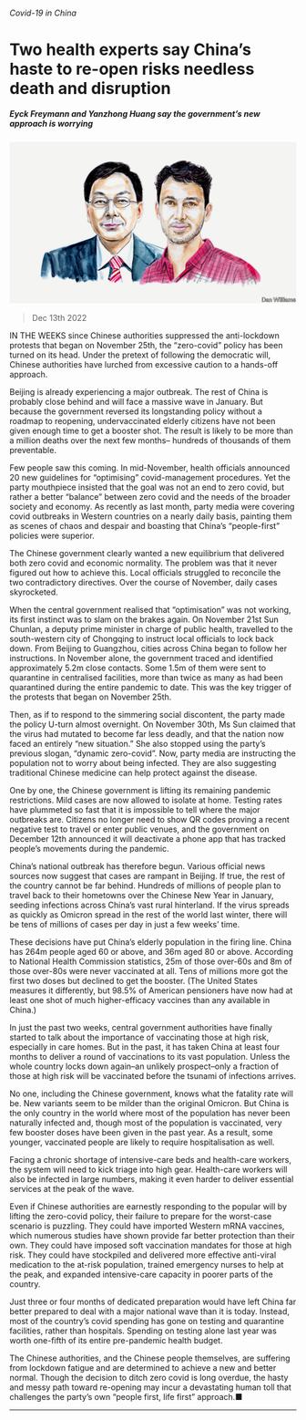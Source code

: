 ###### Covid-19 in China

# Two health experts say China’s haste to re-open risks needless death and disruption 

##### Eyck Freymann and Yanzhong Huang say the government’s new approach is worrying 

![image](images/20221217_BID002.jpg) 

> Dec 13th 2022 

IN THE WEEKS since Chinese authorities suppressed the anti-lockdown protests that began on November 25th, the “zero-covid” policy has been turned on its head. Under the pretext of following the democratic will, Chinese authorities have lurched from excessive caution to a hands-off approach. 

Beijing is already experiencing a major outbreak. The rest of China is probably close behind and will face a massive wave in January. But because the government reversed its longstanding policy without a roadmap to reopening, undervaccinated elderly citizens have not been given enough time to get a booster shot. The result is likely to be more than a million deaths over the next few months– hundreds of thousands of them preventable. 

Few people saw this coming. In mid-November, health officials announced 20 new guidelines for “optimising” covid-management procedures. Yet the party mouthpiece insisted that the goal was not an end to zero covid, but rather a better “balance” between zero covid and the needs of the broader society and economy. As recently as last month, party media were covering covid outbreaks in Western countries on a nearly daily basis, painting them as scenes of chaos and despair and boasting that China’s “people-first” policies were superior. 

The Chinese government clearly wanted a new equilibrium that delivered both zero covid and economic normality. The problem was that it never figured out how to achieve this. Local officials struggled to reconcile the two contradictory directives. Over the course of November, daily cases skyrocketed. 

When the central government realised that “optimisation” was not working, its first instinct was to slam on the brakes again. On November 21st Sun Chunlan, a deputy prime minister in charge of public health, travelled to the south-western city of Chongqing to instruct local officials to lock back down. From Beijing to Guangzhou, cities across China began to follow her instructions. In November alone, the government traced and identified approximately 5.2m close contacts. Some 1.5m of them were sent to quarantine in centralised facilities, more than twice as many as had been quarantined during the entire pandemic to date. This was the key trigger of the protests that began on November 25th. 

Then, as if to respond to the simmering social discontent, the party made the policy U-turn almost overnight. On November 30th, Ms Sun claimed that the virus had mutated to become far less deadly, and that the nation now faced an entirely “new situation.” She also stopped using the party’s previous slogan, “dynamic zero-covid”. Now, party media are instructing the population not to worry about being infected. They are also suggesting traditional Chinese medicine can help protect against the disease. 

One by one, the Chinese government is lifting its remaining pandemic restrictions. Mild cases are now allowed to isolate at home. Testing rates have plummeted so fast that it is impossible to tell where the major outbreaks are. Citizens no longer need to show QR codes proving a recent negative test to travel or enter public venues, and the government on December 12th announced it will deactivate a phone app that has tracked people’s movements during the pandemic. 

China’s national outbreak has therefore begun. Various official news sources now suggest that cases are rampant in Beijing. If true, the rest of the country cannot be far behind. Hundreds of millions of people plan to travel back to their hometowns over the Chinese New Year in January, seeding infections across China’s vast rural hinterland. If the virus spreads as quickly as Omicron spread in the rest of the world last winter, there will be tens of millions of cases per day in just a few weeks’ time. 

These decisions have put China’s elderly population in the firing line. China has 264m people aged 60 or above, and 36m aged 80 or above. According to National Health Commission statistics, 25m of those over-60s and 8m of those over-80s were never vaccinated at all. Tens of millions more got the first two doses but declined to get the booster. (The United States measures it differently, but 98.5% of American pensioners have now had at least one shot of much higher-efficacy vaccines than any available in China.) 

In just the past two weeks, central government authorities have finally started to talk about the importance of vaccinating those at high risk, especially in care homes. But in the past, it has taken China at least four months to deliver a round of vaccinations to its vast population. Unless the whole country locks down again–an unlikely prospect–only a fraction of those at high risk will be vaccinated before the tsunami of infections arrives. 

No one, including the Chinese government, knows what the fatality rate will be. New variants seem to be milder than the original Omicron. But China is the only country in the world where most of the population has never been naturally infected and, though most of the population is vaccinated, very few booster doses have been given in the past year. As a result, some younger, vaccinated people are likely to require hospitalisation as well. 

Facing a chronic shortage of intensive-care beds and health-care workers, the system will need to kick triage into high gear. Health-care workers will also be infected in large numbers, making it even harder to deliver essential services at the peak of the wave. 

Even if Chinese authorities are earnestly responding to the popular will by lifting the zero-covid policy, their failure to prepare for the worst-case scenario is puzzling. They could have imported Western mRNA vaccines, which numerous studies have shown provide far better protection than their own. They could have imposed soft vaccination mandates for those at high risk. They could have stockpiled and delivered more effective anti-viral medication to the at-risk population, trained emergency nurses to help at the peak, and expanded intensive-care capacity in poorer parts of the country. 

Just three or four months of dedicated preparation would have left China far better prepared to deal with a major national wave than it is today. Instead, most of the country’s covid spending has gone on testing and quarantine facilities, rather than hospitals. Spending on testing alone last year was worth one-fifth of its entire pre-pandemic health budget. 

The Chinese authorities, and the Chinese people themselves, are suffering from lockdown fatigue and are determined to achieve a new and better normal. Though the decision to ditch zero covid is long overdue, the hasty and messy path toward re-opening may incur a devastating human toll that challenges the party’s own “people first, life first” approach.■

_______________


